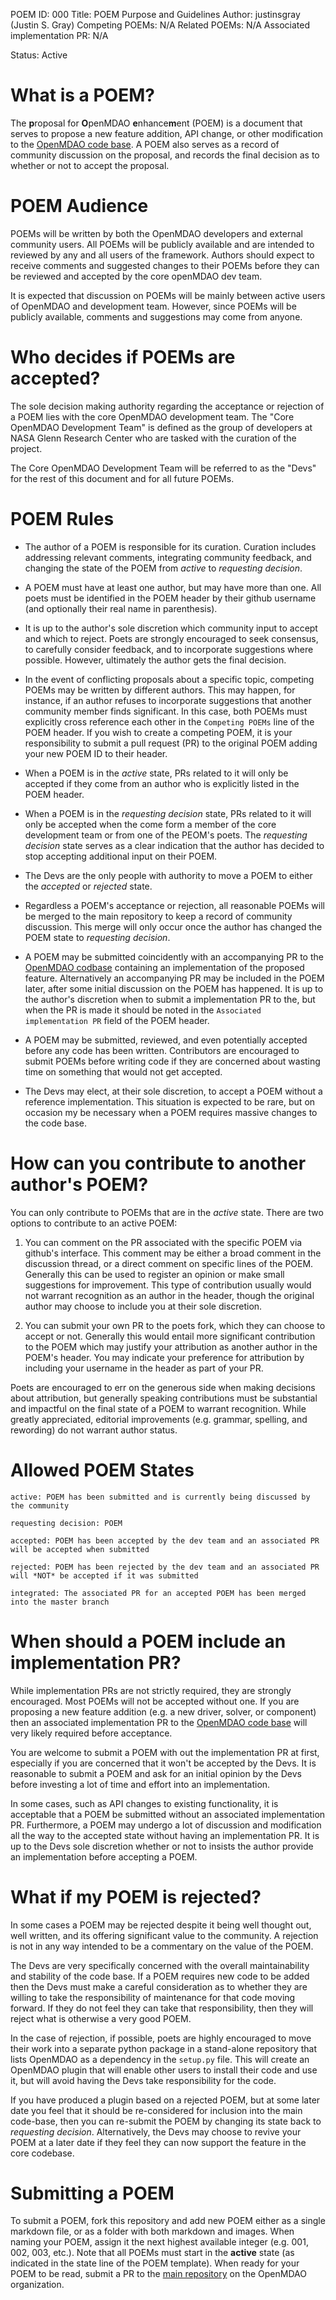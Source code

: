POEM ID: 000
Title: POEM Purpose and Guidelines
Author: justinsgray (Justin S. Gray)
Competing POEMs: N/A
Related POEMs: N/A
Associated implementation PR: N/A

Status: Active

What is a POEM?
===============
The **p**roposal for **O**penMDAO **e**nhance**m**ent (POEM) is a document that serves to propose a new feature addition, API change, or other modification to the [OpenMDAO code base](https://github.com/OpenMDAO/OpenMDAO).
A POEM also serves as a record of community discussion on the proposal,
and records the final decision as to whether or not to accept the proposal.


POEM Audience
==============
POEMs will be written by both the OpenMDAO developers and external community users.
All POEMs will be publicly available and are intended to reviewed by any and all users of the framework.
Authors should expect to receive comments and suggested changes to their POEMs before they can be reviewed and accepted by the core openMDAO dev team.

It is expected that discussion on POEMs will be mainly between active users of OpenMDAO and development team.
However, since POEMs will be publicly available, comments and suggestions may come from anyone.


Who decides if POEMs are accepted?
==================================

The sole decision making authority regarding the acceptance or rejection of a POEM lies with the core OpenMDAO development team.
The "Core OpenMDAO Development Team" is defined as the group of developers at NASA Glenn Research Center who are tasked with the curation of the project.

The Core OpenMDAO Development Team will be referred to as the "Devs" for the rest of this document and for all future POEMs.


POEM Rules
==========

- The author of a POEM is responsible for its curation.
Curation includes addressing relevant comments, integrating community feedback, and changing the state of the POEM from *active* to *requesting decision*.

- A POEM must have at least one author, but may have more than one.
All poets must be identified in the POEM header by their github username (and optionally their real name in parenthesis).

- It is up to the author's sole discretion which community input to accept and which to reject.
Poets are strongly encouraged to seek consensus, to carefully consider feedback, and to incorporate suggestions where possible.
However, ultimately the author gets the final decision.

- In the event of conflicting proposals about a specific topic, competing POEMs may be written by different authors.
This may happen, for instance, if an author refuses to incorporate suggestions that another community member finds significant.
In this case, both POEMs must explicitly cross reference each other in the `Competing POEMs` line of the POEM header.
If you wish to create a competing POEM, it is your responsibility to
submit a pull request (PR) to the original POEM adding your new POEM ID to their header.

- When a POEM is in the *active* state, PRs related to it will only be accepted if they come from an author who is explicitly listed in the POEM header.

- When a POEM is in the *requesting decision* state, PRs related to it will only be accepted when the come form a member of the core development team or from one of the PEOM's poets.
The *requesting decision* state serves as a clear indication that the author has decided to stop accepting additional input on their POEM.

- The Devs are the only people with authority to move a POEM to either the *accepted* or *rejected* state.

- Regardless a POEM's acceptance or rejection, all reasonable POEMs will be merged to the main repository to keep a record of community discussion.
This merge will only occur once the author has changed the POEM state to *requesting decision*.

- A POEM may be submitted coincidently with an accompanying PR to the [OpenMDAO codbase](https://github.com/OpenMDAO/OpenMDAO) containing an
implementation of the proposed feature.
Alternatively an accompanying PR may be included in the POEM later, after some initial discussion on the POEM has happened.
It is up to the author's discretion when to submit a implementation PR to the, but when the PR is made it should be noted in the `Associated implementation PR` field of the POEM header.

- A POEM may be submitted, reviewed, and even potentially accepted before any code has been written.
Contributors are encouraged to submit POEMs before writing code if they are concerned about wasting time on something that would not get accepted.

- The Devs may elect, at their sole discretion, to accept a POEM without a reference implementation.
This situation is expected to be rare, but on occasion my be necessary when a POEM requires massive changes to the code base.


How can you contribute to another author's POEM?
================================================

You can only contribute to POEMs that are in the *active* state.
There are two options to contribute to an active POEM:

1) You can comment on the PR associated with the specific POEM via github's interface.
This comment may be either a broad comment in the discussion thread, or a direct comment on specific lines of the POEM.
Generally this can be used to register an opinion or make small suggestions for improvement.
This type of contribution usually would not warrant recognition as an author in the header, though the original author may choose to include you at their sole discretion.

2) You can submit your own PR to the poets fork,
which they can choose to accept or not.
Generally this would entail more significant contribution to the POEM which may justify your attribution as another author in the POEM's header.
You may indicate your preference for attribution by including your username in the header as part of your PR.

Poets are encouraged to err on the generous side when making decisions about attribution, but generally speaking contributions must be substantial and impactful on the final state of a POEM to warrant recognition.
While greatly appreciated, editorial improvements (e.g. grammar, spelling, and rewording) do not warrant author status.



Allowed POEM States
===================

    active: POEM has been submitted and is currently being discussed by the community

    requesting decision: POEM

    accepted: POEM has been accepted by the dev team and an associated PR will be accepted when submitted

    rejected: POEM has been rejected by the dev team and an associated PR will *NOT* be accepted if it was submitted

    integrated: The associated PR for an accepted POEM has been merged into the master branch


When should a POEM include an implementation PR?
================================================

While implementation PRs are not strictly required, they are strongly encouraged.
Most POEMs will not be accepted without one.
If you are proposing a new feature addition (e.g. a new driver, solver, or component) then an associated implementation PR to the [OpenMDAO code base](https://github.com/OpenMDAO/OpenMDAO) will very likely required before acceptance.

You are welcome to submit a POEM with out the implementation PR at first,
especially if you are concerned that it won't be accepted by the Devs.
It is reasonable to submit a POEM and ask for an initial opinion by the Devs before investing a lot of time and effort into an implementation.

In some cases, such as API changes to existing functionality,
it is acceptable that a POEM be submitted without an associated implementation PR.
Furthermore, a POEM may undergo a lot of discussion and modification all the way to the accepted state without having an implementation PR.
It is up to the Devs sole discretion whether or not to insists the author provide an implementation before accepting a POEM.


What if my POEM is rejected?
============================

In some cases a POEM may be rejected despite it being well thought out, well written, and its offering significant value to the community.
A rejection is not in any way intended to be a commentary on the value of the POEM.

The Devs are very specifically concerned with the overall maintainability and stability of the code base.
If a POEM requires new code to be added then the Devs must make a careful consideration as to whether they are willing to take the responsibility of maintenance for that code moving forward.
If they do not feel they can take that responsibility, then they will reject what is otherwise a very good POEM.

In the case of rejection, if possible, poets are highly encouraged to move their work into a separate python package in a stand-alone repository that lists OpenMDAO as a dependency in the `setup.py` file.
This will create an OpenMDAO plugin that will enable other users to install their code and use it, but will avoid having the Devs take responsibility for the code.

If you have produced a plugin based on a rejected POEM, but at some later date you feel that it should be re-considered for inclusion into the main code-base, then you can re-submit the POEM by changing its state back to *requesting decision*.
Alternatively, the Devs may choose to revive your POEM at a later date if they feel they can now support the feature in the core codebase.


Submitting a POEM
=================

To submit a POEM, fork this repository and add new POEM either as a single markdown file,
or as a folder with both markdown and images.
When naming your POEM, assign it the next highest available integer (e.g. 001, 002, 003, etc.).
Note that all POEMs must start in the **active** state (as indicated in the state line of the POEM template).
When ready for your POEM to be read, submit a PR to the [main repository](https://github.com/OpenMDAO/Poetry) on the OpenMDAO organization.
